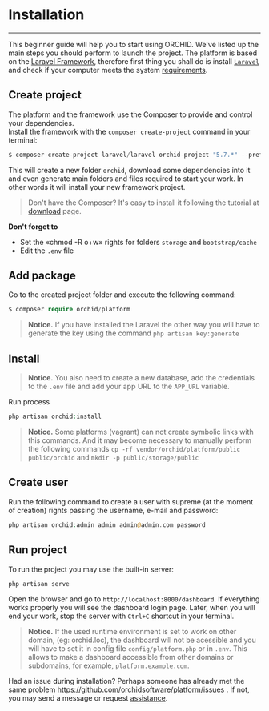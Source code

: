 # Installation
----------

This beginner guide will help you to start using ORCHID. We've listed up the main steps you should perform to launch the project. The platform is based on the [Laravel Framework](http://laravel.com), 
therefore first thing you shall do is install [`Laravel`](http://laravel.com) and check if your computer meets the system [requirements](/en/docs/requirements/).

## Create project

The platform and the framework use the Composer to provide and control your dependencies.   
Install the framework with the `composer create-project` command in your terminal:

```php
$ composer create-project laravel/laravel orchid-project "5.7.*" --prefer-dist
```

This will create a new folder `orchid`, download some dependencies into it and even generate main folders and files required to start your work. In other words it will install your new framework project.

> Don't have the Composer? It's easy to install it following the tutorial at [download](https://getcomposer.org/download/) page.

**Don't forget to**
- Set the «chmod -R o+w» rights for folders `storage` and `bootstrap/cache`
- Edit the `.env` file


## Add package

Go to the created project folder and execute the following command:
```php
$ composer require orchid/platform
```

> **Notice.** If you have installed the Laravel the other way you will have to generate the key
using the command `php artisan key:generate`

## Install


> **Notice.** You also need to create a new database, add the credentials to the `.env` file and add your app URL to the `APP_URL` variable.


Run process
```php
php artisan orchid:install
```


> **Notice.** Some platforms (vagrant) can not create symbolic links with this commands. And it may become necessary to manually perform the following commands 
`cp -rf vendor/orchid/platform/public public/orchid` and `mkdir -p public/storage/public`

## Create user

Run the following command to create a user with supreme (at the moment of creation) rights passing the username, e-mail and password:
```php
php artisan orchid:admin admin admin@admin.com password
```

## Run project

To run the project you may use the built-in server:
```php
php artisan serve
```

Open the browser and go to `http://localhost:8000/dashboard`. If everything works properly you will see the dashboard login page. Later, when you will end your work, stop the server with `Ctrl+C` shortcut in your terminal.

> **Notice.** If the used runtime environment is set to work on other domain, (eg: orchid.loc),
 the dashboard will not be acessible and you will have to set it in config file `config/platform.php`
 or in `.env`. This allows to make a dashboard accessible from other domains or subdomains, for example, `platform.example.com`.
 
 
Had an issue during installation? Perhaps someone has already met the same problem https://github.com/orchidsoftware/platform/issues . If not, you may send a message or request [assistance](https://github.com/orchidsoftware/platform/issues).


